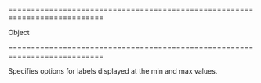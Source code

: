 <!--**
/*-------------------------------------------
    Auto-generated file. Do not modify.
-------------------------------------------

**-->
===========================================================================
<!--type-->Object<!--/type-->
===========================================================================

<!--shortDescription-->
Specifies options for labels displayed at the min and max values.
<!--/shortDescription-->

<!--fullDescription-->

<!--/fullDescription-->